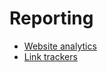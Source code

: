 # Reporting

  * [Website analytics](reporting/analytics.html)
  * [Link trackers](reporting/link_tracker.html)

